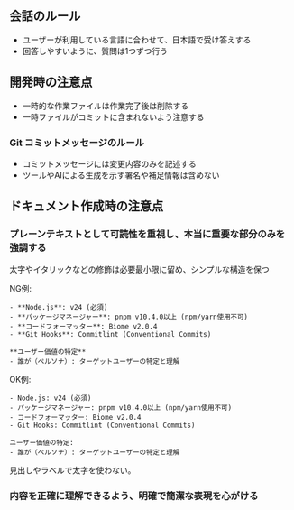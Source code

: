 ## 会話のルール

- ユーザーが利用している言語に合わせて、日本語で受け答えする
- 回答しやすいように、質問は1つずつ行う

## 開発時の注意点

- 一時的な作業ファイルは作業完了後は削除する
- 一時ファイルがコミットに含まれないよう注意する

### Git コミットメッセージのルール

- コミットメッセージには変更内容のみを記述する
- ツールやAIによる生成を示す署名や補足情報は含めない

## ドキュメント作成時の注意点

### プレーンテキストとして可読性を重視し、本当に重要な部分のみを強調する

太字やイタリックなどの修飾は必要最小限に留め、シンプルな構造を保つ

NG例:
```
- **Node.js**: v24 (必須)
- **パッケージマネージャー**: pnpm v10.4.0以上 (npm/yarn使用不可)
- **コードフォーマッター**: Biome v2.0.4
- **Git Hooks**: Commitlint (Conventional Commits)

**ユーザー価値の特定**
- 誰が（ペルソナ）: ターゲットユーザーの特定と理解
```

OK例:
```
- Node.js: v24 (必須)
- パッケージマネージャー: pnpm v10.4.0以上 (npm/yarn使用不可)
- コードフォーマッター: Biome v2.0.4
- Git Hooks: Commitlint (Conventional Commits)

ユーザー価値の特定:
- 誰が（ペルソナ）: ターゲットユーザーの特定と理解
```

見出しやラベルで太字を使わない。

### 内容を正確に理解できるよう、明確で簡潔な表現を心がける
